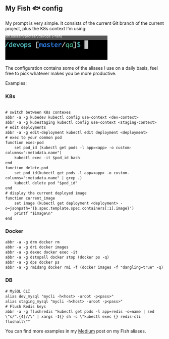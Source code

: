 ## My Fish 🐟 config

My prompt is very simple. It consists of the current Git branch of the current project,
plus the K8s context I'm using:

![Fish Prompt](prompt.png)

The configuration contains some of the aliases I use on a daily basis,
feel free to pick whatever makes you be more productive.

Examples:

### K8s

```fish

# switch between K8s contexes
abbr -a -g kubedev kubectl config use-context <dev-context>
abbr -a -g kubestaging kubectl config use-context <staging-context>
# edit deployments
abbr -a -g edit-deployment kubectl edit deployment <deployment>
# exec to your common pod
function exec-pod
    set pod_id (kubectl get pods -l app=<app> -o custom-columns=":metadata.name")
    kubectl exec -it $pod_id bash
end
function delete-pod
    set pod_id(kubectl get pods -l app=<app> -o custom-columns=":metadata.name" | grep .)
    kubectl delete pod "$pod_id"
end
# display the current deployed image
function current_image
    set image (kubectl get deployment <deployment> -o=jsonpath='{$.spec.template.spec.containers[:1].image}')
    printf "$image\n"
end
```

### Docker

```fish
abbr -a -g drm docker rm
abbr -a -g dri docker images
abbr -a -g dexec docker exec -it
abbr -a -g dstopall docker stop (docker ps -q)
abbr -a -g dps docker ps
abbr -a -g rmidang docker rmi -f (docker images -f "dangling=true" -q)
```

### DB

```fish
# MySQL CLI
alias dev_mysql "mycli -h<host> -uroot -p<pass>"
alias staging_mysql "mycli -h<host> -uroot -p<pass>"
# Flush Redis keys
abbr -a -g flushredis "kubectl get pods -l app=redis -o=name | sed \"s/^.{4}//\" | xargs -I{} sh -c \"kubectl exec {} redis-cli flushall\""
```

You can find more examples in my [Medium](https://faun.pub/some-fish-aliases-for-a-more-productive-programming-a0be12c381dc) post on my Fish aliases.
